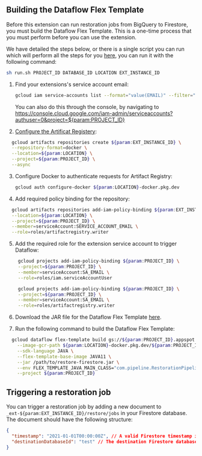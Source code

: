## Building the Dataflow Flex Template

Before this extension can run restoration jobs from BigQuery to Firestore, you must build the Dataflow Flex Template. This is a one-time process that you must perform before you can use the extension.

We have detailed the steps below, or there is a single script you can run which will perform all the steps for you [here](https://github.com/GoogleCloudPlatform/firebase-extensions/blob/main/firestore-incremental-capture/install/run.sh), you can run it with the following command:

```bash
sh run.sh PROJECT_ID DATABASE_ID LOCATION EXT_INSTANCE_ID
```

1. Find your extensions's service account email:

   ```bash
   gcloud iam service-accounts list --format="value(EMAIL)" --filter="displayName='Firebase Extensions ${param:EXT_INSTANCE_ID} service account' AND DISABLED=False" --project="${param:PROJECT_ID}"
   ```

   You can also do this through the console, by navigating to https://console.cloud.google.com/iam-admin/serviceaccounts?authuser=0&project=${param:PROJECT_ID}

2. [Configure the Artificat Registery](https://cloud.google.com/dataflow/docs/guides/templates/using-flex-templates?hl=en#configure):

```bash
  gcloud artifacts repositories create ${param:EXT_INSTANCE_ID} \
  --repository-format=docker \
  --location=${param:LOCATION} \
  --project=${param:PROJECT_ID} \
  --async
```

3. Configure Docker to authenticate requests for Artifact Registry:

   ```bash
   gcloud auth configure-docker ${param:LOCATION}-docker.pkg.dev
   ```

4. Add required policy binding for the repository:

```bash
  gcloud artifacts repositories add-iam-policy-binding ${param:EXT_INSTANCE_ID} \
  --location=${param:LOCATION} \
  --project=${param:PROJECT_ID} \
  --member=serviceAccount:SERVICE_ACCOUNT_EMAIL \
  --role=roles/artifactregistry.writer
```

5. Add the required role for the extension service account to trigger Dataflow:

   ```bash
    gcloud projects add-iam-policy-binding ${param:PROJECT_ID} \
    --project=${param:PROJECT_ID} \
    --member=serviceAccount:SA_EMAIL \
    --role=roles/iam.serviceAccountUser

    gcloud projects add-iam-policy-binding ${param:PROJECT_ID} \
    --project=${param:PROJECT_ID} \
    --member=serviceAccount:SA_EMAIL \
    --role=roles/artifactregistry.writer
   ```

6. Download the JAR file for the Dataflow Flex Template [here](https://github.com/GoogleCloudPlatform/firebase-extensions/tree/main/firestore-incremental-capture-pipeline/target/restore-firestore.jar).

7. Run the following command to build the Dataflow Flex Template:

```bash
  gcloud dataflow flex-template build gs://${param:PROJECT_ID}.appspot.com/${param:EXT_INSTANCE_ID}-dataflow-restore \
    --image-gcr-path ${param:LOCATION}-docker.pkg.dev/${param:PROJECT_ID}/${param:EXT_INSTANCE_ID}/dataflow/restore:latest \
    --sdk-language JAVA \
    --flex-template-base-image JAVA11 \
    --jar /path/to/restore-firestore.jar \
    --env FLEX_TEMPLATE_JAVA_MAIN_CLASS="com.pipeline.RestorationPipeline" \
    --project ${param:PROJECT_ID}
```

## Triggering a restoration job

You can trigger a restoration job by adding a new document to `_ext-${param:EXT_INSTANCE_ID}/restore/jobs` in your Firestore database. The document should have the following structure:

```json
{
  "timestamp": "2021-01-01T00:00:00Z", // A valid Firestore timestamp in the past
  "destinationDatabaseId": "test" // The destination Firestore database to restore to
}
```
